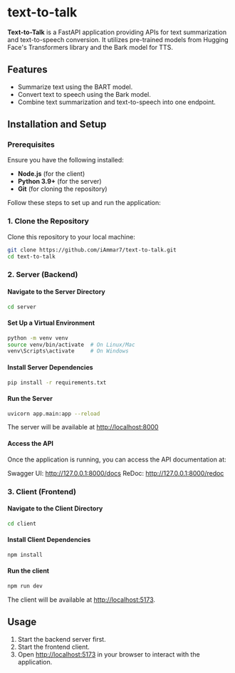 # text-to-talk

**Text-to-Talk** is a FastAPI application providing APIs for text summarization and text-to-speech conversion. It utilizes pre-trained models from Hugging Face's Transformers library and the Bark model for TTS.

## Features

- Summarize text using the BART model.
- Convert text to speech using the Bark model.
- Combine text summarization and text-to-speech into one endpoint.

## Installation and Setup

### Prerequisites

Ensure you have the following installed:

- **Node.js** (for the client)
- **Python 3.9+** (for the server)
- **Git** (for cloning the repository)

Follow these steps to set up and run the application:

### 1. Clone the Repository

Clone this repository to your local machine:

```bash
git clone https://github.com/iAmmar7/text-to-talk.git
cd text-to-talk
```

### 2. Server (Backend)

#### Navigate to the Server Directory

```bash
cd server
```

#### Set Up a Virtual Environment

```bash
python -m venv venv
source venv/bin/activate  # On Linux/Mac
venv\Scripts\activate     # On Windows
```

#### Install Server Dependencies

```bash
pip install -r requirements.txt
```

#### Run the Server

```bash
uvicorn app.main:app --reload
```

The server will be available at <http://localhost:8000>

#### Access the API

Once the application is running, you can access the API documentation at:

Swagger UI: <http://127.0.0.1:8000/docs>
ReDoc: <http://127.0.0.1:8000/redoc>

### 3. Client (Frontend)

#### Navigate to the Client Directory

```bash
cd client
```

#### Install Client Dependencies

```bash
npm install
```

#### Run the client

```bash
npm run dev
```

The client will be available at <http://localhost:5173>.

## Usage

1. Start the backend server first.
2. Start the frontend client.
3. Open <http://localhost:5173> in your browser to interact with the application.
